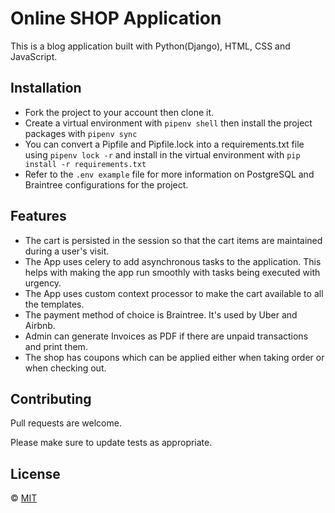 # Online SHOP Application
 This is a blog application built with Python(Django), HTML, CSS and JavaScript.

## Installation
- Fork the project to your account then clone it.
- Create a virtual environment with `pipenv shell` then install the project packages with `pipenv sync`
- You can convert a Pipfile and Pipfile.lock into a requirements.txt file using `pipenv lock -r` and install in the virtual environment with `pip install -r requirements.txt`
- Refer to the `.env example` file for more information on PostgreSQL and Braintree configurations for the project.

<!--
NB: 
- The project uses a PotsgreSQL Database.
- The App uses trigram similarity so create the extenstion in your db.
```bash
$ psql <db_name>;
$ CREATE EXTENSION pg_trgm;
```
-->
## Features
- The cart is persisted in the session so that the cart items are maintained during a user's visit.
- The App uses celery to add asynchronous tasks to the application. This helps with making the app run smoothly with tasks being executed with urgency.
- The App uses custom context processor to make the cart available to all the templates.
- The payment method of choice is Braintree. It's used by Uber and Airbnb.
- Admin can generate Invoices as PDF if there are unpaid transactions and print them.
- The shop has coupons which can be applied either when taking order or when checking out.

<!-- ![alt text for screen readers](./static/images/search.png "Search Module"). -->


## Contributing
Pull requests are welcome.

Please make sure to update tests as appropriate.

## License
&copy; [MIT](https://choosealicense.com/licenses/mit/)
